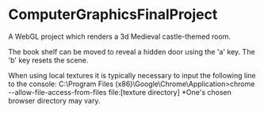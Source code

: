 # ComputerGraphicsFinalProject
A WebGL project which renders a 3d Medieval castle-themed room.

The book shelf can be moved to reveal a hidden door using the 'a' key.
The 'b' key resets the scene.

When using local textures it is typically necessary to input the following line to the console:
C:\Program Files (x86)\Google\Chrome\Application>chrome --allow-file-access-from-files file:[texture directory]
*One's chosen browser directory may vary.
